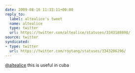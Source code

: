 ```yaml
---
date: 2009-08-16 11:33:11+00:00
reply_to:
  label: altealice's tweet
  name: altealice
  type: twitter
  url: https://twitter.com/altealice/statuses/3343188898/
source: twitter
syndicated:
- type: twitter
  url: https://twitter.com/roytang/statuses/3343206296/
---
```


[@altealice](https://twitter.com/altealice/) this is useful in cuba